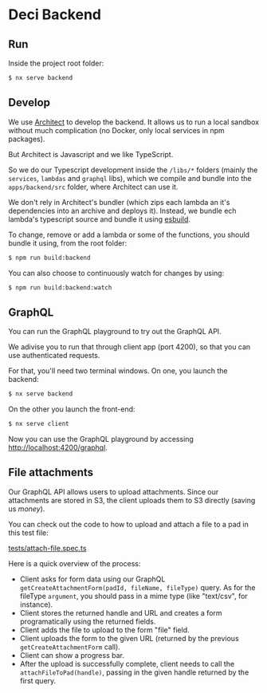 # Deci Backend

## Run

Inside the project root folder:

```bash
$ nx serve backend
```

## Develop

We use [Architect](https://arc.codes) to develop the backend. It allows us to run a local sandbox without much complication (no Docker, only local services in npm packages).

But Architect is Javascript and we like TypeScript.

So we do our Typescript development inside the `/libs/*` folders (mainly the `services`, `lambdas` and `graphql` libs), which we compile and bundle into the `apps/backend/src` folder, where Architect can use it.

We don't rely in Architect's bundler (which zips each lambda an it's dependencies into an archive and deploys it). Instead, we bundle ech lambda's typescript source and bundle it using [esbuild](https://esbuild.github.io).

To change, remove or add a lambda or some of the functions, you should bundle it using, from the root folder:

```bash
$ npm run build:backend
```

You can also choose to continuously watch for changes by using:

```bash
$ npm run build:backend:watch
```

## GraphQL

You can run the GraphQL playground to try out the GraphQL API.

We adivise you to run that through client app (port 4200), so that you can use authenticated requests.

For that, you'll need two terminal windows. On one, you launch the backend:

```bash
$ nx serve backend
```

On the other you launch the front-end:

```bash
$ nx serve client
```

Now you can use the GraphQL playground by accessing [http://localhost:4200/graphql](http://localhost:4200/graphql).

## File attachments

Our GraphQL API allows users to upload attachments. Since our attachments are stored in S3, the client uploads them to S3 directly (saving us $money$).

You can check out the code to how to upload and attach a file to a pad in this test file:

[tests/attach-file.spec.ts](tests/attach-file.spec.ts)

Here is a quick overview of the process:

- Client asks for form data using our GraphQL `getCreateAttachmentForm(padId, fileName, fileType)` query. As for the fileType `argument`, you should pass in a mime type (like "text/csv", for instance).
- Client stores the returned handle and URL and creates a form programatically using the returned fields.
- Client adds the file to upload to the form "file" field.
- Client uploads the form to the given URL (returned by the previous `getCreateAttachmentForm` call).
- Client can show a progress bar.
- After the upload is successfully complete, client needs to call the `attachFileToPad(handle)`, passing in the given handle returned by the first query.
